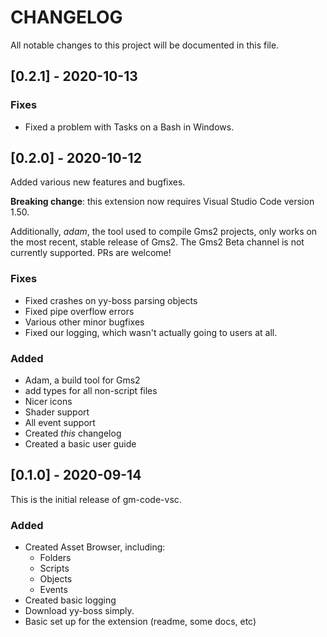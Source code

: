 # CHANGELOG

All notable changes to this project will be documented in this file.

## [0.2.1] - 2020-10-13

### Fixes

- Fixed a problem with Tasks on a Bash in Windows.

## [0.2.0] - 2020-10-12

Added various new features and bugfixes.

**Breaking change**: this extension now requires Visual Studio Code version 1.50.

Additionally, *adam*, the tool used to compile Gms2 projects, only works on the most recent, stable release
of Gms2. The Gms2 Beta channel is not currently supported. PRs are welcome!

### Fixes

- Fixed crashes on yy-boss parsing objects
- Fixed pipe overflow errors
- Various other minor bugfixes
- Fixed our logging, which wasn't actually going to users at all.

### Added

- Adam, a build tool for Gms2
- add types for all non-script files
- Nicer icons
- Shader support
- All event support
- Created *this* changelog
- Created a basic user guide

## [0.1.0] - 2020-09-14

This is the initial release of gm-code-vsc.

### Added

- Created Asset Browser, including:
  - Folders
  - Scripts
  - Objects
  - Events
- Created basic logging
- Download yy-boss simply.
- Basic set up for the extension (readme, some docs, etc)
